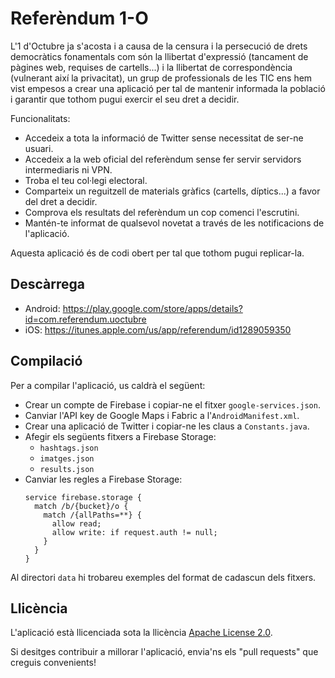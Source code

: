 # Referèndum 1-O

L'1 d'Octubre ja s'acosta i a causa de la censura i la persecució de drets democràtics fonamentals com són la llibertat d'expressió (tancament de pàgines web, requises de cartells...) i la llibertat de correspondència (vulnerant així la privacitat), un grup de professionals de les TIC ens hem vist empesos a crear una aplicació per tal de mantenir informada la població i garantir que tothom pugui exercir el seu dret a decidir.

Funcionalitats:

* Accedeix a tota la informació de Twitter sense necessitat de ser-ne usuari.
* Accedeix a la web oficial del referèndum sense fer servir servidors intermediaris ni VPN.
* Troba el teu col·legi electoral.
* Comparteix un reguitzell de materials gràfics (cartells, díptics...) a favor del dret a decidir.
* Comprova els resultats del referèndum un cop comenci l'escrutini.
* Mantén-te informat de qualsevol novetat a través de les notificacions de l'aplicació.

Aquesta aplicació és de codi obert per tal que tothom pugui replicar-la.

## Descàrrega

* Android: https://play.google.com/store/apps/details?id=com.referendum.uoctubre
* iOS: https://itunes.apple.com/us/app/referendum/id1289059350

## Compilació

Per a compilar l'aplicació, us caldrà el següent:
* Crear un compte de Firebase i copiar-ne el fitxer `google-services.json`.
* Canviar l'API key de Google Maps i Fabric a l'`AndroidManifest.xml`.
* Crear una aplicació de Twitter i copiar-ne les claus a `Constants.java`.
* Afegir els següents fitxers a Firebase Storage:
  * `hashtags.json`
  * `imatges.json`
  * `results.json`
* Canviar les regles a Firebase Storage:
    ```
    service firebase.storage {
      match /b/{bucket}/o {
        match /{allPaths=**} {
          allow read;
          allow write: if request.auth != null;
        }
      }
    }
    ```
Al directori `data` hi trobareu exemples del format de cadascun dels fitxers.

## Llicència

L'aplicació està llicenciada sota la llicència [Apache License 2.0](https://github.com/mosquitolabs/referendum_1o/blob/master/LICENSE).

Si desitges contribuir a millorar l'aplicació, envia'ns els "pull requests" que creguis convenients!

